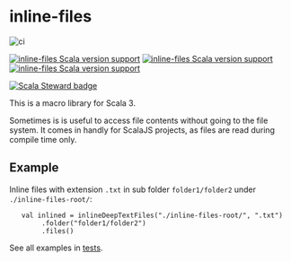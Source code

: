 # inline-files

![ci](https://github.com/frawa/inline-files/actions/workflows/ci.yml/badge.svg)

[![inline-files Scala version support](https://index.scala-lang.org/frawa/typed-json/inline-files/latest.svg)](https://index.scala-lang.org/frawa/typed-json/inline-files)
[![inline-files Scala version support](https://index.scala-lang.org/frawa/typed-json/inline-files/latest-by-scala-version.svg?platform=sjs1)](https://index.scala-lang.org/frawa/typed-json/inline-files)
[![inline-files Scala version support](https://index.scala-lang.org/frawa/typed-json/inline-files/latest-by-scala-version.svg)](https://index.scala-lang.org/frawa/typed-json/inline-files)

[![Scala Steward badge](https://img.shields.io/badge/Scala_Steward-helping-blue.svg?style=flat&logo=data:image/png;base64,iVBORw0KGgoAAAANSUhEUgAAAA4AAAAQCAMAAAARSr4IAAAAVFBMVEUAAACHjojlOy5NWlrKzcYRKjGFjIbp293YycuLa3pYY2LSqql4f3pCUFTgSjNodYRmcXUsPD/NTTbjRS+2jomhgnzNc223cGvZS0HaSD0XLjbaSjElhIr+AAAAAXRSTlMAQObYZgAAAHlJREFUCNdNyosOwyAIhWHAQS1Vt7a77/3fcxxdmv0xwmckutAR1nkm4ggbyEcg/wWmlGLDAA3oL50xi6fk5ffZ3E2E3QfZDCcCN2YtbEWZt+Drc6u6rlqv7Uk0LdKqqr5rk2UCRXOk0vmQKGfc94nOJyQjouF9H/wCc9gECEYfONoAAAAASUVORK5CYII=)](https://scala-steward.org)

This is a macro library for Scala 3.

Sometimes is is useful to access file contents without going to the file system.
It comes in handly for ScalaJS projects, as files are read during compile time only.

## Example

Inline files with extension `.txt` in sub folder `folder1/folder2` under `./inline-files-root/`:
```
   val inlined = inlineDeepTextFiles("./inline-files-root/", ".txt")
        .folder("folder1/folder2")
        .files()
```

See all examples in [tests](inline-files/src/test/scala/frawa/inlinefiles/InlineFilesTest.scala).
